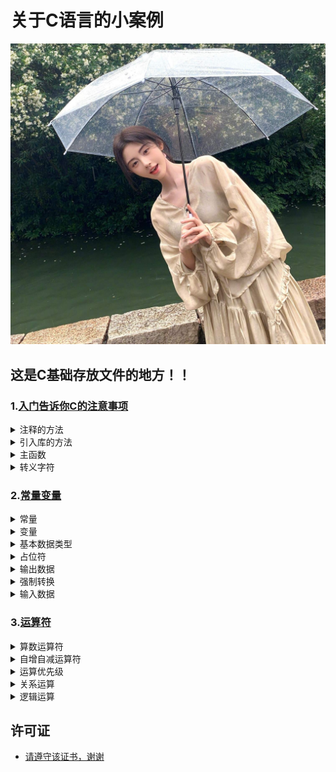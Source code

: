 # 关于C语言的小案例

<img src="https://github.com/sujiuer5201314/C/blob/main/%E5%94%AF%E4%BD%A0%E6%9C%80%E4%BA%89%E6%B0%94.jpg" style="pointer-events: none;">

## 这是C基础存放文件的地方！！

### 1.[入门告诉你C的注意事项](https://github.com/sujiuer5201314/C/tree/main/C/1)

<details>
<summary>注释的方法</summary>

- //单行注释
- 
- /*
-   多行注释
- */
</details>

<details>
<summary>引入库的方法</summary>
#include <stdio.h>//打开一个工具库 stdio.h为库名
</details>

<details>
<summary>主函数</summary>
int main()//主函数：程序的入口  有且只有一个，而且必须要有一个 (头文件)
{
    
    return 0;//代码结束
}
</details>

<details>
<summary>转义字符</summary>
例：\n  转义字符 意为跨行
</details>

### 2.[常量变量](https://github.com/sujiuer5201314/C/tree/main/C/2)

<details>
<summary>常量</summary>
常量：不可被改变的量
如：
1 2 3 4 5 6 7 8 9 0
0.0 0.1 0.2
a b c d
'1' '2' '3' 'a' 'b' 'c'
"abcd" "bilbil"
\n \t

符号常量：用一个符号代表一个常量，可以让使用常量时更加清楚，做到一改全改
例：
#define Π 3.1415926

地址常量：如HP(血量)的地址
</details>

<details>
<summary>变量</summary>
变量：可以改变的量
要存什么类型的数据，就要用什么类型的定义一个变量来存
定义变量格式：类型  变量名(标识符)
变量名字可以包含字母 数字 英文下划线，且不可以数字开头
</details>

<details>
<summary>基本数据类型</summary>
基本数据类型：
int （整型）
    整形变量：存整数
    这一步叫初始化
    int HP = 100;
    int Age = 26;
    int Class_Age;
    Class_Age = 5;赋值操作

char （字符型）
    单个字符'a'
    多个字符"abcd"
    字符可以和数字相互转换 ASCII表
    char ch ='a'
    转换整型 ch = 65；也就是字符a
    
    转换字符型
    int b;
    b = ch;//隐示转换
    ch =(int)ch;//强制转换

浮点型分两种
    float （单精度浮点型） 
    精确到小数点6-7位
    float x = 1.23456f;//f不影响值表示x是float类型，编译器默认x是double类型

    double(双精度浮点型)
    精确到小数点16-17位

long (长整型)


short (短整型)


</details>

<details>
<summary>占位符</summary>
格式占位符：将输出的数据转换成指定的格式输出    
      printf("格式占位符",变量);
      类型             格式占位符
      int                 %d
      char                %c
      float               %f
      double              %lf
</details>

<details>
<summary>输出数据</summary>
输出使用

    int a = 10;
    printf("%d\n",a);

    char b = 'a';
    printf("%c\n",b);
</details>

<details>
<summary>强制转换</summary>
强制转换
    int j = 'a';
    printf("%d\n",j);

    double k = (int) 'a';
    printf("%lf\n",k);
</details>

<details>
<summary>输入数据</summary>
- 1
定义变量
    int f;
    char g;

获取输入的按键
    scanf("%d\n%c\n",&f,&g);

输出数据
    printf("%d\n%c\n",f,g);

- 2
定义变量
    char h;

获取键盘数据
    h = getchar();

也是输出数据
    putchar(h);
</details>

### 3.[运算符](https://github.com/sujiuer5201314/C/tree/main/C/3)

<details>
<summary>算数运算符</summary>
+(加) —(减) *(乘) /(除) %(余)
%(余)：
5/3=1剩余2
%=2
</details>

<details>
<summary>自增自减运算符</summary>
++i：先加了1在使用i的值
--i：先减了1在使用i的值
i++：先使用了i的值后加1
i--：先使用了i的值后减1
</details>

<details>
<summary>运算优先级</summary>
例子：
a = a++ +1
a++ 在第二级
+1 在第三级
所以优先算a++后算+1

注：其余运算可在网上找到
</details>

<details>
<summary>关系运算</summary>
关系运算符：
>(大于) >=(大于等于) <(小于) <=(小于等于) ==(等于) !=(不等于)
判断表达结果只有2种 真(1) 假(2)
</details>

<details>
<summary>逻辑运算</summary>
逻辑运算符：
逻辑与：&& (结果都为真输出才为真)
逻辑或：|| (随意一个结果为真那输出也是真)
逻辑非：! (如果结果为真，输出反之为假)
</details>

## 许可证
- [请遵守该证书，谢谢](https://github.com/sujiuer5201314/C/blob/main/README.md)